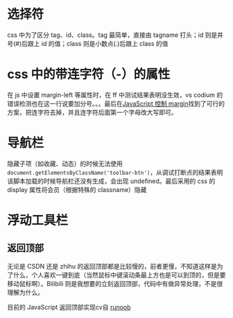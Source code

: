 # 选择符

css 中为了区分 tag、id、class。tag 最简单，直接由 tagname 打头；id 则是井号(#)后跟上 id 的值；class 则是小数点(.)后跟上 class 的值

# css 中的带连字符（-）的属性

在 js 中设置 margin-left 等属性时，在 ff 中测试结果表明没生效，vs codium 的错误检测也在这一行说要加分号。。。最后在[JavaScript 控制 margin](https://www.cnblogs.com/mslove/archive/2009/04/07/1430852.html)找到了可行的方案，把连字符去掉，并且连字符后面第一个字母改大写即可。

# 导航栏

隐藏子项（如收藏、动态）的时候无法使用 `document.getElementsByClassName('toolbar-btn')`，从调试打断点的结果表明该脚本加载的时候导航栏还没有生成，会出现 undefined。最后采用的 css 的 display 属性将会员（根据特殊的 classname）隐藏

# 浮动工具栏
## 返回顶部

无论是 CSDN 还是 zhihu 的返回顶部都是比较慢的，前者更慢，不知道这样是为了什么，个人喜欢一键到底（当然鼠标中键滚动条最上方也是可以到顶的，但是要移动鼠标啊）。Bilibili 则是我想要的立刻返回顶部，代码中有做异常处理，不是很理解为什么。

目前的 JavaScript 返回顶部实现cv自 [runoob](https://www.runoob.com/w3cnote/js-to-top.html)
